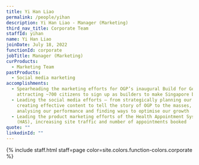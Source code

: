 ```yaml
---
title: Yi Han Liao
permalink: /people/yihan
description: Yi Han Liao - Manager (Marketing)
third_nav_title: Corporate Team
staffId: yihan
name: Yi Han Liao
joinDate: July 18, 2022
functionId: corporate
jobTitle: Manager (Marketing)
curProducts:
  - Marketing Team
pastProducts:
  - Social media marketing
accomplishments:
  - Spearheading the marketing efforts for OGP’s inaugural Build for Good,
    attracting ~700 citizens to sign up as builders to make Singapore better
  - Leading the social media efforts — from strategically planning our content,
    creating effective content to tell the story of OGP to the masses, to
    analysing our performance and finding ways to optimise our growth
  - Leading the product marketing efforts of the Health Appointment System
    (HAS), increasing site traffic and number of appointments booked
quote: ""
linkedinId: ""
---
```


{% include staff.html staff=page color=site.colors.function-colors.corporate %}
